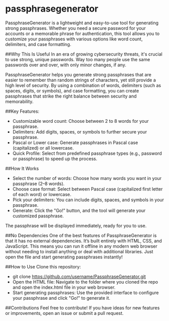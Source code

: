 # passphrasegenerator
PassphraseGenerator is a lightweight and easy-to-use tool for generating strong passphrases. Whether you need a secure password for your accounts or a memorable phrase for authentication, this tool allows you to customize your passphrases with various options like word count, delimiters, and case formatting.

##Why This Is Useful
In an era of growing cybersecurity threats, it's crucial to use strong, unique passwords. Way too many people use the same passwords over and over, with only minor changes, if any.

PassphraseGenerator helps you generate strong passphrases that are easier to remember than random strings of characters, yet still provide a high level of security. By using a combination of words, delimiters (such as spaces, digits, or symbols), and case formatting, you can create passphrases that strike the right balance between security and memorability.

##Key Features:
- Customizable word count: Choose between 2 to 8 words for your passphrase.
- Delimiters: Add digits, spaces, or symbols to further secure your passphrase.
- Pascal or Lower case: Generate passphrases in Pascal case (capitalized) or all lowercase.
- Quick Profile: Select from predefined passphrase types (e.g., password or passphrase) to speed up the process.

##How It Works
- Select the number of words: Choose how many words you want in your passphrase (2–8 words).
- Choose case format: Select between Pascal case (capitalized first letter of each word) or lowercase.
- Pick your delimiters: You can include digits, spaces, and symbols in your passphrase.
- Generate: Click the "Go!" button, and the tool will generate your customized passphrase.

The passphrase will be displayed immediately, ready for you to use.

##No Dependencies
One of the best features of PassphraseGenerator is that it has no external dependencies. It’s built entirely with HTML, CSS, and JavaScript. This means you can run it offline in any modern web browser without needing to install anything or deal with additional libraries. Just open the file and start generating passphrases instantly!

##How to Use
Clone this repository:
- git clone https://github.com/username/PassphraseGenerator.git
- Open the HTML file: Navigate to the folder where you cloned the repo and open the index.html file in your web browser.
- Start generating passphrases: Use the provided interface to configure your passphrase and click "Go!" to generate it.

##Contributions
Feel free to contribute! If you have ideas for new features or improvements, open an issue or submit a pull request.

